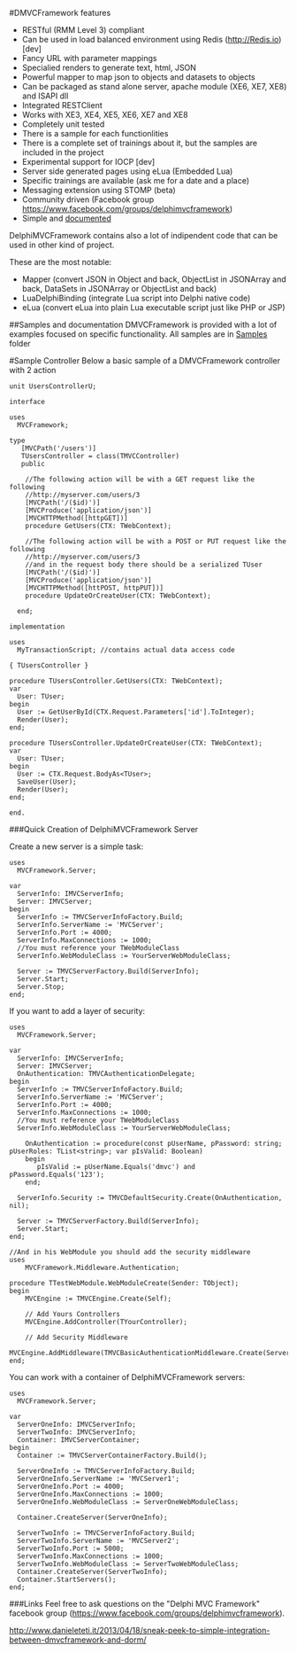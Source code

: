 #DMVCFramework features
  * RESTful (RMM Level 3) compliant
  * Can be used in load balanced environment using Redis (http://Redis.io) [dev]
  * Fancy URL with parameter mappings
  * Specialied renders to generate text, html, JSON
  * Powerful mapper to map json to objects and datasets to objects
  * Can be packaged as stand alone server, apache module (XE6, XE7, XE8) and ISAPI dll
  * Integrated RESTClient
  * Works with XE3, XE4, XE5, XE6, XE7 and XE8
  * Completely unit tested
  * There is a sample for each functionlities
  * There is a complete set of trainings about it, but the samples are included in the project
  * Experimental support for IOCP [dev]
  * Server side generated pages using eLua (Embedded Lua)
  * Specific trainings are available (ask me for a date and a place)
  * Messaging extension using STOMP (beta)
  * Community driven (Facebook group https://www.facebook.com/groups/delphimvcframework)
  * Simple and [documented](https://github.com/danieleteti/delphimvcframework/blob/master/docs/ITDevCON%202013%20-%20Introduction%20to%20DelphiMVCFramework.pdf)
  

DelphiMVCFramework contains also a lot of indipendent code that can be used in other kind of project. 

These are the most notable:

  * Mapper (convert JSON in Object and back, ObjectList in JSONArray and back, DataSets in JSONArray or ObjectList and back)
  * LuaDelphiBinding (integrate Lua script into Delphi native code)
  * eLua (convert eLua into plain Lua executable script just like PHP or JSP)

##Samples and documentation
DMVCFramework is provided with a lot of examples focused on specific functionality.
All samples are in [Samples](https://github.com/danieleteti/delphimvcframework/tree/master/samples) folder


#Sample Controller
Below a basic sample of a DMVCFramework controller with 2 action

```delphi
unit UsersControllerU;
  
interface
  
uses 
  MVCFramework;
 
type 
   [MVCPath('/users')]
   TUsersController = class(TMVCController)
   public
    
    //The following action will be with a GET request like the following
    //http://myserver.com/users/3
    [MVCPath('/($id)')]
    [MVCProduce('application/json')]
    [MVCHTTPMethod([httpGET])]
    procedure GetUsers(CTX: TWebContext);

    //The following action will be with a POST or PUT request like the following
    //http://myserver.com/users/3
    //and in the request body there should be a serialized TUser
    [MVCPath('/($id)')]
    [MVCProduce('application/json')]
    [MVCHTTPMethod([httPOST, httpPUT])]
    procedure UpdateOrCreateUser(CTX: TWebContext);

  end;
 
implementation

uses
  MyTransactionScript; //contains actual data access code
  
{ TUsersController }
 
procedure TUsersController.GetUsers(CTX: TWebContext);
var
  User: TUser;
begin
  User := GetUserById(CTX.Request.Parameters['id'].ToInteger);
  Render(User);
end;

procedure TUsersController.UpdateOrCreateUser(CTX: TWebContext);
var
  User: TUser;
begin
  User := CTX.Request.BodyAs<TUser>;
  SaveUser(User);
  Render(User);
end;	
  
end.
```

###Quick Creation of DelphiMVCFramework Server

Create a new server is a simple task:

```delphi
uses
  MVCFramework.Server;

var
  ServerInfo: IMVCServerInfo;
  Server: IMVCServer;
begin
  ServerInfo := TMVCServerInfoFactory.Build;
  ServerInfo.ServerName := 'MVCServer';
  ServerInfo.Port := 4000;
  ServerInfo.MaxConnections := 1000;
  //You must reference your TWebModuleClass  
  ServerInfo.WebModuleClass := YourServerWebModuleClass;

  Server := TMVCServerFactory.Build(ServerInfo);
  Server.Start;
  Server.Stop;
end;
```

If you want to add a layer of security:

```delphi
uses
  MVCFramework.Server;

var
  ServerInfo: IMVCServerInfo;
  Server: IMVCServer;
  OnAuthentication: TMVCAuthenticationDelegate;
begin
  ServerInfo := TMVCServerInfoFactory.Build;
  ServerInfo.ServerName := 'MVCServer';
  ServerInfo.Port := 4000;
  ServerInfo.MaxConnections := 1000;
  //You must reference your TWebModuleClass  
  ServerInfo.WebModuleClass := YourServerWebModuleClass;

	OnAuthentication := procedure(const pUserName, pPassword: string; pUserRoles: TList<string>; var pIsValid: Boolean)
	begin
	   pIsValid := pUserName.Equals('dmvc') and pPassword.Equals('123');
	end;

  ServerInfo.Security := TMVCDefaultSecurity.Create(OnAuthentication, nil);

  Server := TMVCServerFactory.Build(ServerInfo);
  Server.Start;
end;

//And in his WebModule you should add the security middleware
uses
	MVCFramework.Middleware.Authentication;

procedure TTestWebModule.WebModuleCreate(Sender: TObject);
begin
	MVCEngine := TMVCEngine.Create(Self);
	
	// Add Yours Controllers
	MVCEngine.AddController(TYourController);
	
	// Add Security Middleware
	MVCEngine.AddMiddleware(TMVCBasicAuthenticationMiddleware.Create(Server.Info.Security));
end;  
```

You can work with a container of DelphiMVCFramework servers:

```delphi
uses 
  MVCFramework.Server;

var
  ServerOneInfo: IMVCServerInfo;
  ServerTwoInfo: IMVCServerInfo;
  Container: IMVCServerContainer;
begin
  Container := TMVCServerContainerFactory.Build();

  ServerOneInfo := TMVCServerInfoFactory.Build;
  ServerOneInfo.ServerName := 'MVCServer1';
  ServerOneInfo.Port := 4000;
  ServerOneInfo.MaxConnections := 1000;
  ServerOneInfo.WebModuleClass := ServerOneWebModuleClass;

  Container.CreateServer(ServerOneInfo);

  ServerTwoInfo := TMVCServerInfoFactory.Build;
  ServerTwoInfo.ServerName := 'MVCServer2';
  ServerTwoInfo.Port := 5000;
  ServerTwoInfo.MaxConnections := 1000;
  ServerTwoInfo.WebModuleClass := ServerTwoWebModuleClass;
  Container.CreateServer(ServerTwoInfo);
  Container.StartServers();
end;  
```

###Links
Feel free to ask questions on the "Delphi MVC Framework" facebook group (https://www.facebook.com/groups/delphimvcframework).

http://www.danieleteti.it/2013/04/18/sneak-peek-to-simple-integration-between-dmvcframework-and-dorm/
